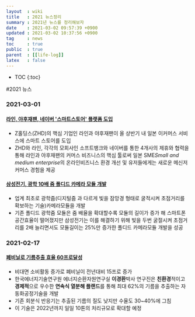 ```yaml
---
layout  : wiki
title   : 2021 뉴스정리 
summary : 2021년 뉴스를 정리해보자 
date    : 2021-03-02 09:57:39 +0900
updated : 2021-03-02 10:37:56 +0900
tag     : news
toc     : true
public  : true
parent  : [[life-log]] 
latex   : false
---
```

* TOC
{:toc}

#2021 뉴스

### 2021-03-01
#### [라인, 야후재팬, 네이버 '스마트스토어' 플랫폼 도입](https://zdnet.co.kr/view/?no=20210301155747)
* Z홀딩스(ZHD)의 핵심 기업인 라인과 야후재팬이 올 상반기 내 일본 이커머스 서비스에 스마트 스토어를 도입
* ZHD와 라인, 각각의 모회사인 소프트뱅크와 네이버를 통한 4개사의 제휴와 협력을 통해 라인과 야후재팬의 커머스 비즈니스의 핵심 툴로써 일본 SME*Small and medium enterprise*의 온라인비즈니스 환경 개선 및 유저들에게는 새로운 메신저 커머스 경험을 제공

#### [삼성전기, 광학 10배 줌 폴디드 카메라 모듈 개발](https://zdnet.co.kr/view/?no=20210301095803)
* 업계 최초로 광학줌(디지털줌 과 다르게 빛을 잠망경 형태로 굴적시켜 초점거리를 확보하는 기술)카메라모듈을 개발
* 기존 폴디드 광학줌 모듈은 줌 배율을 확대할수록 모듈의 길이가 증가 해 스마트폰 공간효율이 떨어졌지만 삼성전기는 이를 해결하기 위해 빛을 두번 굴절시켜 초점거리를 2배 늘리면서도 모듈길이는 25%만 증가한 폴디드 카메라모듈 개발을 성공

### 2021-02-17
#### [폐비닐로 기름추출 효율 60프로달성](https://blog.naver.com/energium/222247028914)
* 비대면 소비활동 증가로 폐비닐이 전년대비 15프로 증가
* 한국에너지기술연구원 에너지순환자원연구실 **이경환**박사 연구진은 **친환경**적이고 **경제적**으로 우수한 **연속식 열분해 플랜드**를 통해 최대 62%의 기름을 추출하는 자동화공정기술을 개발
* 기존 회분식 반응기는 추출된 기름의 질도 낮지만 수율도 30~40%에 그침
* 이 기술은 2022년까지 일일 10톤의 처리규모로 확대할 예정

